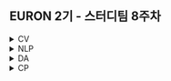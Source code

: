 ## EURON 2기 - 스터디팀 8주차
<details>
<summary>CV</summary>
<div markdown="1">     

## **Assignment**

### **📍 8주차 예습과제 (~5/3)**

1️⃣ 다음 2가지의 튜토리얼을 완료한 후, 전체적인 과정을 정리한 글을 각각 업로드해주세요.  
  - 이미지 분류 [Pytorch](https://pytorch.org/tutorials/beginner/blitz/cifar10_tutorial.html#sphx-glr-beginner-blitz-cifar10-tutorial-py)  
  - transfer learning [Pytorch](https://tutorials.pytorch.kr/beginner/transfer_learning_tutorial.html)  
  
2️⃣ (선택) 질문 사항이나 공유하고 싶은 내용 `Ewha-Euron/2022-1-Euron-CV` issue에 추가

**예습과제 제출 방법**

> 해당 파일을 master branch에 업로드하신 후 해당 master branch에서 pull request 를 진행해주세요.
> 

### **📍 7주차 복습과제 (~5/2)**

‼️ 이번 과제부터는 assignment1이 아닌 **assignment2**를 진행합니다. 이전의 세팅 과정과 동일하게 assignment2를 다운받고 드라이브에 업로드하여 과제를 수행해주세요.

> 자세한 내용은 [https://cs231n.github.io/assignments2021/assignment2/](https://cs231n.github.io/assignments2021/assignment2/) 의 setup 을 참고하세요 :)
> 
- [https://cs231n.github.io/assignments2021/assignment2/](https://cs231n.github.io/assignments2021/assignment1/)의 `Q1: Multi-Layer Fully Connected Neural Networks` 을 완료해주세요.
    
    1️⃣ `FullyConnectedNets.ipynb` 을 완료하신 후, `.py` 파일로 변환해서 제출해주세요. (모든 cell을 하나의 py 파일에 합쳐주세요)
    
    - 파일명: `FullyConnectedNets.py`
    
    2️⃣ `fc_net.py` 을 제출해주세요.
    
    3️⃣ `layers.py` 을 제출해주세요.
    
    4️⃣ `optim.py` 을 제출해주세요.
    

**복습과제 제출 방법**

> 해당 파일을 Week_8 branch에 업로드하신 후 해당 Week_8 branch에서 pull request 를 진행해주세요.
> 

## **Due**

- 8주차 예습과제
    - **5월 3일**까지 제출합니다.
- 7주차 복습과제
    - **5월 2일**까지 제출합니다.
  
</div>
</details>

<details>
<summary>NLP</summary>
<div markdown="1">       

## 중간고사 휴식기간 

</div>
</details>


</div>
</details>

<details>
<summary>DA</summary>
<div markdown="1">       

<br />  
  
| 주차 | 내용         | 발표자                       | 발표자료 |
| ---- | ------------ | ---------------------------- | -------- |
| 8    | 파이썬 머신러닝 완벽가이드 6장 - 차원축소 | 이서영, 오수진, 손소현 | [📚](https://github.com/Ewha-Euron/2022-1-Euron-DA/blob/master/DA_week7.pdf)    |


## **Assignment**

### **📍 예습과제 (~4/25)**

1️⃣ 파이썬 머신러닝 완벽 가이드 6장을 정리한 pdf 제출
   

  
**예습과제 제출 방법**

> 해당 파일을 `master` branch에 업로드하신 후 해당 `master` branch에서 pull request 를 진행해주세요.
>
  
- 과제 제출 방법
    - 레포: (origin) username/2022-1-Euron-Study-Assignments
    - 브랜치: `master`
    - 해당 주차 브랜치에 과제 업로드하고 Pull Request, 이때 label은 `DA` , `예습과제`
  
  
### **📍 복습과제는 중간고사 휴식기간으로 쉬어갑니다.


  
### Due 
  
* Preview
  - **4월 25일**까지 제출합니다.



  
</div>
</details>


<details>
<summary>CP</summary>
<div markdown="1">       


### 중간고사 휴식기간 

  
</div>
</details>
